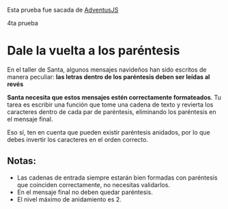 Esta prueba fue sacada de [AdventusJS](https://adventjs.dev/es#retos)

4ta prueba<br>

# Dale la vuelta a los paréntesis

En el taller de Santa, algunos mensajes navideños han sido escritos de manera peculiar: **las letras dentro de los paréntesis deben ser leídas al revés**

**Santa necesita que estos mensajes estén correctamente formateados**. Tu tarea es escribir una función que tome una cadena de texto y revierta los caracteres dentro de cada par de paréntesis, eliminando los paréntesis en el mensaje final.

Eso sí, ten en cuenta que pueden existir paréntesis anidados, por lo que debes invertir los caracteres en el orden correcto.

## Notas:

* Las cadenas de entrada siempre estarán bien formadas con paréntesis que coinciden correctamente, no necesitas validarlos.
* En el mensaje final no deben quedar paréntesis.
* El nivel máximo de anidamiento es 2.